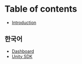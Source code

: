 # Table of contents

* [Introduction](README.md)

## 한국어

- [Dashboard](ko/gamechat_dashboard.md)
- [Unity SDK](ko/gamechat_unity.md)

